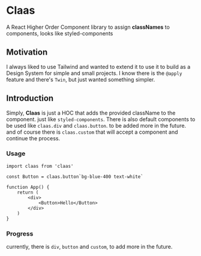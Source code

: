 # Claas
A React Higher Order Component library to assign **classNames** to components, looks like styled-components

## Motivation
I always liked to use Tailwind and wanted to extend it to use it to build as a Design System for simple and small projects. I know there is the `@apply` feature and there's `Twin`, but just wanted something simpler.

## Introduction
Simply, **Claas** is just a HOC that adds the provided className to the component. just like `styled-components`. There is also default components to be used like `claas.div` and `claas.button`. to be added more in the future. and of course there is `claas.custom` that will accept a component and continue the process.

### Usage
```tsx
import claas from 'claas'

const Button = claas.button`bg-blue-400 text-white`

function App() {
    return (
        <div>
            <Button>Hello</Button>
        </div>
    )
}

```

### Progress
currently, there is `div`, `button` and `custom`, to add more in the future.